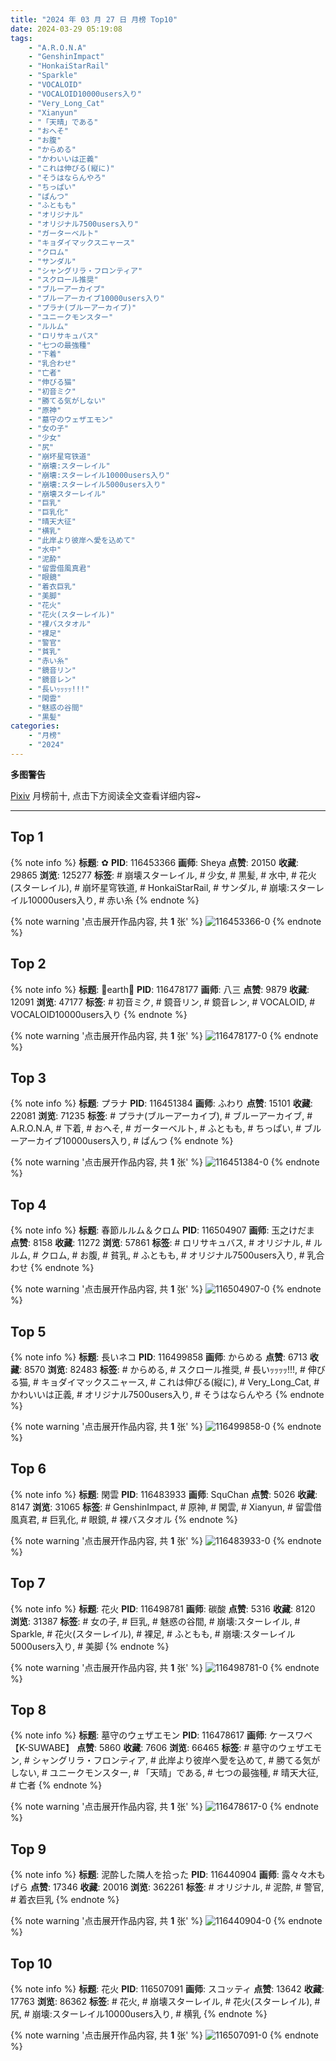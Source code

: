 ```yaml
---
title: "2024 年 03 月 27 日 月榜 Top10"
date: 2024-03-29 05:19:08
tags:
    - "A.R.O.N.A"
    - "GenshinImpact"
    - "HonkaiStarRail"
    - "Sparkle"
    - "VOCALOID"
    - "VOCALOID10000users入り"
    - "Very_Long_Cat"
    - "Xianyun"
    - "「天晴」である"
    - "おへそ"
    - "お腹"
    - "からめる"
    - "かわいいは正義"
    - "これは伸びる(縦に)"
    - "そうはならんやろ"
    - "ちっぱい"
    - "ぱんつ"
    - "ふともも"
    - "オリジナル"
    - "オリジナル7500users入り"
    - "ガーターベルト"
    - "キョダイマックスニャース"
    - "クロム"
    - "サンダル"
    - "シャングリラ・フロンティア"
    - "スクロール推奨"
    - "ブルーアーカイブ"
    - "ブルーアーカイブ10000users入り"
    - "プラナ(ブルーアーカイブ)"
    - "ユニークモンスター"
    - "ルルム"
    - "ロリサキュバス"
    - "七つの最強種"
    - "下着"
    - "乳合わせ"
    - "亡者"
    - "伸びる猫"
    - "初音ミク"
    - "勝てる気がしない"
    - "原神"
    - "墓守のウェザエモン"
    - "女の子"
    - "少女"
    - "尻"
    - "崩坏星穹铁道"
    - "崩壊:スターレイル"
    - "崩壊:スターレイル10000users入り"
    - "崩壊:スターレイル5000users入り"
    - "崩壊スターレイル"
    - "巨乳"
    - "巨乳化"
    - "晴天大征"
    - "横乳"
    - "此岸より彼岸へ愛を込めて"
    - "水中"
    - "泥酔"
    - "留雲借風真君"
    - "眼鏡"
    - "着衣巨乳"
    - "美脚"
    - "花火"
    - "花火(スターレイル)"
    - "裸バスタオル"
    - "裸足"
    - "警官"
    - "貧乳"
    - "赤い糸"
    - "鏡音リン"
    - "鏡音レン"
    - "長いｯｯｯｯ!!!"
    - "閑雲"
    - "魅惑の谷間"
    - "黒髪"
categories:
    - "月榜"
    - "2024"
---
```


<i class="fa fa-triangle-exclamation"></i>**多图警告**<i class="fa fa-triangle-exclamation"></i>

[Pixiv](https://www.pixiv.net/) 月榜前十, 点击下方阅读全文查看详细内容~

<!-- more -->

---

## Top 1

{% note info %}
**标题**: ✿
**PID**: 116453366 **画师**: Sheya
**点赞**: 20150 **收藏**: 29865 **浏览**: 125277
**标签**: # 崩壊スターレイル, # 少女, # 黒髪, # 水中, # 花火(スターレイル), # 崩坏星穹铁道, # HonkaiStarRail, # サンダル, # 崩壊:スターレイル10000users入り, # 赤い糸
{% endnote %}

{% note warning '点击展开作品内容, 共 **1** 张' %}
![116453366-0](https://i.pixiv.re/img-original/img/2024/02/28/01/01/28/116453366_p0.jpg)
{% endnote %}

## Top 2

{% note info %}
**标题**: 💐earth💐
**PID**: 116478177 **画师**: 八三
**点赞**: 9879 **收藏**: 12091 **浏览**: 47177
**标签**: # 初音ミク, # 鏡音リン, # 鏡音レン, # VOCALOID, # VOCALOID10000users入り
{% endnote %}

{% note warning '点击展开作品内容, 共 **1** 张' %}
![116478177-0](https://i.pixiv.re/img-original/img/2024/02/29/00/00/23/116478177_p0.png)
{% endnote %}

## Top 3

{% note info %}
**标题**: プラナ
**PID**: 116451384 **画师**: ふわり
**点赞**: 15101 **收藏**: 22081 **浏览**: 71235
**标签**: # プラナ(ブルーアーカイブ), # ブルーアーカイブ, # A.R.O.N.A, # 下着, # おへそ, # ガーターベルト, # ふともも, # ちっぱい, # ブルーアーカイブ10000users入り, # ぱんつ
{% endnote %}

{% note warning '点击展开作品内容, 共 **1** 张' %}
![116451384-0](https://i.pixiv.re/img-original/img/2024/02/28/00/00/18/116451384_p0.jpg)
{% endnote %}

## Top 4

{% note info %}
**标题**: 春節ルルム＆クロム
**PID**: 116504907 **画师**: 玉之けだま
**点赞**: 8158 **收藏**: 11272 **浏览**: 57861
**标签**: # ロリサキュバス, # オリジナル, # ルルム, # クロム, # お腹, # 貧乳, # ふともも, # オリジナル7500users入り, # 乳合わせ
{% endnote %}

{% note warning '点击展开作品内容, 共 **1** 张' %}
![116504907-0](https://i.pixiv.re/img-original/img/2024/02/29/23/05/51/116504907_p0.jpg)
{% endnote %}

## Top 5

{% note info %}
**标题**: 長いネコ
**PID**: 116499858 **画师**: からめる
**点赞**: 6713 **收藏**: 8570 **浏览**: 82483
**标签**: # からめる, # スクロール推奨, # 長いｯｯｯｯ!!!, # 伸びる猫, # キョダイマックスニャース, # これは伸びる(縦に), # Very_Long_Cat, # かわいいは正義, # オリジナル7500users入り, # そうはならんやろ
{% endnote %}

{% note warning '点击展开作品内容, 共 **1** 张' %}
![116499858-0](https://i.pixiv.re/img-original/img/2024/02/29/20/48/03/116499858_p0.png)
{% endnote %}

## Top 6

{% note info %}
**标题**: 閑雲
**PID**: 116483933 **画师**: SquChan
**点赞**: 5026 **收藏**: 8147 **浏览**: 31065
**标签**: # GenshinImpact, # 原神, # 閑雲, # Xianyun, # 留雲借風真君, # 巨乳化, # 眼鏡, # 裸バスタオル
{% endnote %}

{% note warning '点击展开作品内容, 共 **1** 张' %}
![116483933-0](https://i.pixiv.re/img-original/img/2024/02/29/05/20/31/116483933_p0.jpg)
{% endnote %}

## Top 7

{% note info %}
**标题**: 花火
**PID**: 116498781 **画师**: 碳酸
**点赞**: 5316 **收藏**: 8120 **浏览**: 31387
**标签**: # 女の子, # 巨乳, # 魅惑の谷間, # 崩壊:スターレイル, # Sparkle, # 花火(スターレイル), # 裸足, # ふともも, # 崩壊:スターレイル5000users入り, # 美脚
{% endnote %}

{% note warning '点击展开作品内容, 共 **1** 张' %}
![116498781-0](https://i.pixiv.re/img-original/img/2024/02/29/20/10/30/116498781_p0.jpg)
{% endnote %}

## Top 8

{% note info %}
**标题**: 墓守のウェザエモン
**PID**: 116478617 **画师**: ケースワベ【K-SUWABE】
**点赞**: 5860 **收藏**: 7606 **浏览**: 66465
**标签**: # 墓守のウェザエモン, # シャングリラ・フロンティア, # 此岸より彼岸へ愛を込めて, # 勝てる気がしない, # ユニークモンスター, # 「天晴」である, # 七つの最強種, # 晴天大征, # 亡者
{% endnote %}

{% note warning '点击展开作品内容, 共 **1** 张' %}
![116478617-0](https://i.pixiv.re/img-original/img/2024/02/29/00/06/08/116478617_p0.jpg)
{% endnote %}

## Top 9

{% note info %}
**标题**: 泥酔した隣人を拾った
**PID**: 116440904 **画师**: 露々々木もげら
**点赞**: 17346 **收藏**: 20016 **浏览**: 362261
**标签**: # オリジナル, # 泥酔, # 警官, # 着衣巨乳
{% endnote %}

{% note warning '点击展开作品内容, 共 **1** 张' %}
![116440904-0](https://i.pixiv.re/img-original/img/2024/02/27/17/58/34/116440904_p0.jpg)
{% endnote %}

## Top 10

{% note info %}
**标题**: 花火
**PID**: 116507091 **画师**: スコッティ
**点赞**: 13642 **收藏**: 17763 **浏览**: 86362
**标签**: # 花火, # 崩壊スターレイル, # 花火(スターレイル), # 尻, # 崩壊:スターレイル10000users入り, # 横乳
{% endnote %}

{% note warning '点击展开作品内容, 共 **1** 张' %}
![116507091-0](https://i.pixiv.re/img-original/img/2024/03/01/00/00/22/116507091_p0.jpg)
{% endnote %}
